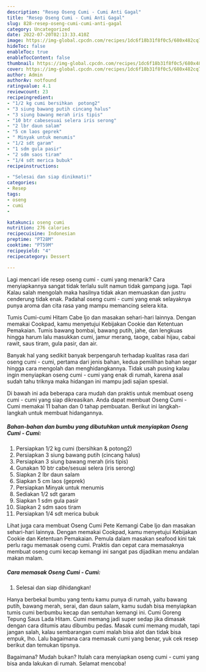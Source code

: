 ```yaml
---
description: "Resep Oseng Cumi - Cumi Anti Gagal"
title: "Resep Oseng Cumi - Cumi Anti Gagal"
slug: 828-resep-oseng-cumi-cumi-anti-gagal
category: Uncategorized
date: 2022-07-20T02:13:33.410Z
image: https://img-global.cpcdn.com/recipes/1dc6f18b31f8f0c5/680x482cq70/oseng-cumi-cumi-foto-resep-utama.jpg
hideToc: false
enableToc: true
enableTocContent: false
thumbnail: https://img-global.cpcdn.com/recipes/1dc6f18b31f8f0c5/680x482cq70/oseng-cumi-cumi-foto-resep-utama.jpg
cover: https://img-global.cpcdn.com/recipes/1dc6f18b31f8f0c5/680x482cq70/oseng-cumi-cumi-foto-resep-utama.jpg
author: Admin
authorAv: notfound
ratingvalue: 4.1
reviewcount: 23
recipeingredient:
- "1/2 kg cumi bersihkan  potong2"
- "3 siung bawang putih cincang halus"
- "3 siung bawang merah iris tipis"
- "10 btr cabesesuai selera iris serong"
- "2 lbr daun salam"
- "5 cm laos geprek"
- " Minyak untuk menumis"
- "1/2 sdt garam"
- "1 sdm gula pasir"
- "2 sdm saos tiram"
- "1/4 sdt merica bubuk"
recipeinstructions:

- "Selesai dan siap dinikmati!"
categories:
- Resep
tags:
- oseng
- cumi
- 

katakunci: oseng cumi  
nutrition: 276 calories
recipecuisine: Indonesian
preptime: "PT28M"
cooktime: "PT59M"
recipeyield: "4"
recipecategory: Dessert

---
```



Lagi mencari ide resep oseng cumi - cumi yang menarik? Cara menyiapkannya sangat tidak terlalu sulit namun tidak gampang juga. Tapi Kalau salah mengolah maka hasilnya tidak akan memuaskan dan justru cenderung tidak enak. Padahal oseng cumi - cumi yang enak selayaknya punya aroma dan cita rasa yang mampu memancing selera kita.


Tumis Cumi-cumi Hitam Cabe Ijo dan masakan sehari-hari lainnya. Dengan memakai Cookpad, kamu menyetujui Kebijakan Cookie dan Ketentuan Pemakaian. Tumis bawang bombai, bawang putih, jahe, dan lengkuas hingga harum lalu masukkan cumi, jamur merang, taoge, cabai hijau, cabai rawit, saus tiram, gula pasir, dan air.

Banyak hal yang sedikit banyak berpengaruh terhadap kualitas rasa dari oseng cumi - cumi, pertama dari jenis bahan, kedua pemilihan bahan segar hingga cara mengolah dan menghidangkannya. Tidak usah pusing kalau ingin menyiapkan oseng cumi - cumi yang enak di rumah, karena asal sudah tahu triknya maka hidangan ini mampu jadi sajian spesial.


Di bawah ini ada beberapa cara mudah dan praktis untuk membuat oseng cumi - cumi yang siap dikreasikan. Anda dapat membuat Oseng Cumi - Cumi memakai 11 bahan dan 0 tahap pembuatan. Berikut ini langkah-langkah untuk membuat hidangannya.

<!--inarticleads1-->

##### Bahan-bahan dan bumbu yang dibutuhkan untuk menyiapkan Oseng Cumi - Cumi:

1. Persiapkan 1/2 kg cumi (bersihkan &amp; potong2)
1. Persiapkan 3 siung bawang putih (cincang halus)
1. Persiapkan 3 siung bawang merah (iris tipis)
1. Gunakan 10 btr cabe/sesuai selera (iris serong)
1. Siapkan 2 lbr daun salam
1. Siapkan 5 cm laos (geprek)
1. Persiapkan  Minyak untuk menumis
1. Sediakan 1/2 sdt garam
1. Siapkan 1 sdm gula pasir
1. Siapkan 2 sdm saos tiram
1. Persiapkan 1/4 sdt merica bubuk


Lihat juga cara membuat Oseng Cumi Pete Kemangi Cabe Ijo dan masakan sehari-hari lainnya. Dengan memakai Cookpad, kamu menyetujui Kebijakan Cookie dan Ketentuan Pemakaian. Pemula dalam masakan seafood kini tak perlu ragu memasak oseng cumi. Praktis dan cepat cara memasaknya membuat oseng cumi kecap kemangi ini sangat pas dijadikan menu andalan makan malam. 

<!--inarticleads2-->

##### Cara memasak Oseng Cumi - Cumi:


1. Selesai dan siap dihidangkan!

Hanya berbekal bumbu yang tentu kamu punya di rumah, yaitu bawang putih, bawang merah, serai, dan daun salam, kamu sudah bisa menyiapkan tumis cumi berbumbu kecap dan sentuhan kemangi ini. Cumi Goreng Tepung Saus Lada Hitam. Cumi memang jadi super sedap jika dimasak dengan cara ditumis atau dibumbu pedas. Masak cumi memang mudah, tapi jangan salah, kalau sembarangan cumi malah bisa alot dan tidak bisa empuk, lho. Lalu bagaimana cara memasak cumi yang benar, yuk cek resep berikut dan temukan tipsnya. 

Bagaimana? Mudah bukan? Itulah cara menyiapkan oseng cumi - cumi yang bisa anda lakukan di rumah. Selamat mencoba!

